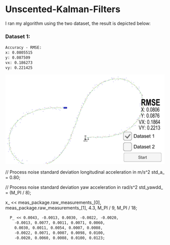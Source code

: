 # Unscented-Kalman-Filters


I ran my algorithm using the two dataset, the result is depicted below:

### Dataset 1: 
```
Accuracy - RMSE:
x: 0.0805515
y: 0.087509
vx: 0.186273
vy: 0.221425
```

![alt text](RMSE-Dataset-1.png "RMSE Dataset 1")

  // Process noise standard deviation longitudinal acceleration in m/s^2
  std_a_ = 0.80;

  // Process noise standard deviation yaw acceleration in rad/s^2
  std_yawdd_ = (M_PI / 8);


 x_ << meas_package.raw_measurements_[0], meas_package.raw_measurements_[1], 4.3, M_PI / 9, M_PI / 18;

      P_ << 0.0043, -0.0013, 0.0030, -0.0022, -0.0020,
        -0.0013, 0.0077, 0.0011, 0.0071, 0.0060,
        0.0030, 0.0011, 0.0054, 0.0007, 0.0008,
        -0.0022, 0.0071, 0.0007, 0.0098, 0.0100,
        -0.0020, 0.0060, 0.0008, 0.0100, 0.0123;